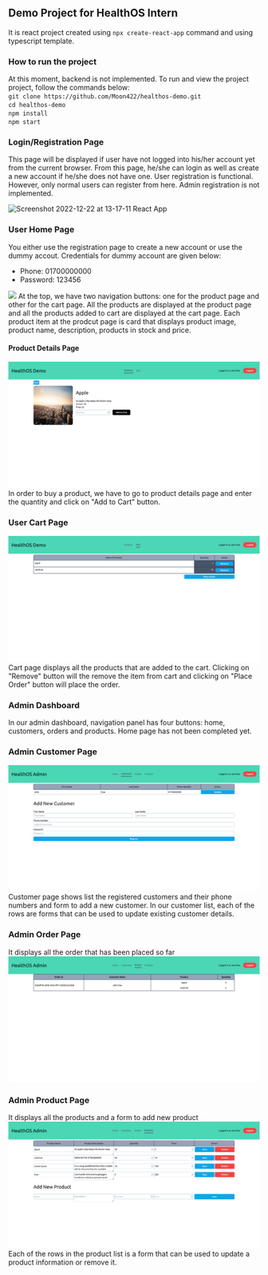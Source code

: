 <h2>Demo Project for HealthOS Intern</h2>
It is react project created using <code>npx create-react-app</code> command and using typescript template.

<h3>How to run the project</h3>
At this moment, backend is not implemented. To run and view the project project, follow the commands below: <br>
<code>git clone https://github.com/Moon422/healthos-demo.git</code><br>
<code>cd healthos-demo</code><br>
<code>npm install</code><br>
<code>npm start</code>

<h3>Login/Registration Page</h3>
This page will be displayed if user have not logged into his/her account yet from the current browser. From this page, he/she can login as well as create a new account if he/she does not have one. User registration is functional. However, only normal users can register from here. Admin registration is not implemented.

![Screenshot 2022-12-22 at 13-17-11 React App](https://user-images.githubusercontent.com/90880886/209190095-6cdddba8-98f9-4483-ab4b-0ae03f895c5f.png)

<h3>User Home Page</h3>
You either use the registration page to create a new account or use the dummy accout. Credentials for dummy account are given below:
<ul>
<li>Phone: 01700000000</li>
<li>Password: 123456</li>
</ul>
<img src="https://user-images.githubusercontent.com/90880886/209911892-0458385f-40e3-4ed5-9558-3f8e0d03b3e8.png" />
At the top, we have two navigation buttons: one for the product page and other for the cart page. All the products are displayed at the product page and all the products added to cart are displayed at the cart page. Each product item at the prodcut page is card that displays product image, product name, description, products in stock and price.

<h4>Product Details Page</h4>
<img src="https://github.com/Moon422/healthos-demo/blob/main/Screenshot%202022-12-29%20at%2013-23-32%20React%20App.png?raw=true" />
In order to buy a product, we have to go to product details page and enter the quantity and click on "Add to Cart" button.

<h3>User Cart Page</h3>
<img src="https://github.com/Moon422/healthos-demo/blob/main/Screenshot%202022-12-29%20at%2013-27-14%20React%20App.png?raw=true"/>
Cart page displays all the products that are added to the cart. Clicking on "Remove" button will the remove the item from cart and clicking on "Place Order" button will place the order.

<h3>Admin Dashboard</h3>
In our admin dashboard, navigation panel has four buttons: home, customers, orders and products. Home page has not been completed yet.

<h3>Admin Customer Page</h3>
<img src="https://github.com/Moon422/healthos-demo/blob/main/Screenshot%202022-12-29%20at%2013-32-00%20React%20App.png?raw=true" />
Customer page shows list the registered customers and their phone numbers and form to add a new customer. In our customer list, each of the rows are forms that can be used to update existing customer details.

<h3>Admin Order Page</h3>
It displays all the order that has been placed so far
<img src="https://github.com/Moon422/healthos-demo/blob/main/Screenshot%202022-12-29%20at%2013-37-27%20React%20App.png?raw=true" />

<h3>Admin Product Page</h3>
It displays all the products and a form to add new product
<img src="https://github.com/Moon422/healthos-demo/blob/main/Screenshot%202022-12-29%20at%2013-45-36%20React%20App.png?raw=true" />
Each of the rows in the product list is a form that can be used to update a product information or remove it.
